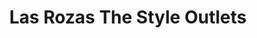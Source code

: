---
title: "Las Rozas The Style Outlets"
url: /las-rozas/las-rozas-the-style-outlets/
shop: Einkaufszentrum
---